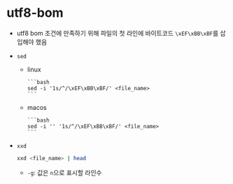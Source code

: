 # utf8-bom

- utf8 bom 조건에 만족하기 위해 파일의 첫 라인에 바이트코드 `\xEF\xBB\xBF`를 삽입해야 했음
- `sed`
  - linux

        ```bash
        sed -i '1s/^/\xEF\xBB\xBF/' <file_name>
        ```

  - macos

        ```bash
        sed -i '' '1s/^/\xEF\xBB\xBF/' <file_name>
        ```

- `xxd`

    ```bash
    xxd <file_name> | head
    ```

  - `-g`: 값은 `n`으로 표시할 라인수

